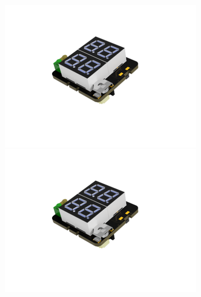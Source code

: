![top](https://github.com/devATdbsutdio/watch_hardwares/blob/main/watchpcb/watch_pcb/images/watch_pcb_top.png)
![bottom](https://github.com/devATdbsutdio/watch_hardwares/blob/main/watchpcb/watch_pcb/images/watch_pcb_top.png)
